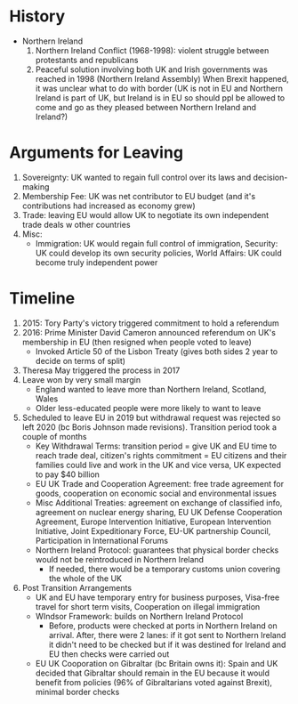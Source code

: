 # History
- Northern Ireland
	1. Northern Ireland Conflict (1968-1998): violent struggle between protestants and republicans
	2. Peaceful solution involving both UK and Irish governments was reached in 1998 (Northern Ireland Assembly)
	When Brexit happened, it was unclear what to do with border (UK is not in EU and Northern Ireland is part of UK, but Ireland is in EU so should ppl be allowed to come and go as they pleased between Northern Ireland and Ireland?)
# Arguments for Leaving
1. Sovereignty: UK wanted to regain full control over its laws and decision-making
2. Membership Fee: UK was net contributor to EU budget (and it's contributions had increased as economy grew)
3. Trade: leaving EU would allow UK to negotiate its own independent trade deals w other countries
4. Misc:
	- Immigration: UK would regain full control of immigration, Security: UK could develop its own security policies, World Affairs: UK could become truly independent power
# Timeline
1. 2015: Tory Party's victory triggered commitment to hold a referendum
2. 2016: Prime Minister David Cameron announced referendum on UK's membership in EU (then resigned when people voted to leave)
	- Invoked Article 50 of the Lisbon Treaty (gives both sides 2 year to decide on terms of split)
3. Theresa May triggered the process in 2017
4. Leave won by very small margin 
	- England wanted to leave more than Northern Ireland, Scotland, Wales
	- Older less-educated people were more likely to want to leave
5. Scheduled to leave EU in 2019 but withdrawal request was rejected so left 2020 (bc Boris Johnson made revisions). Transition period took a couple of months
	- Key Withdrawal Terms: transition period = give UK and EU time to reach trade deal, citizen's rights commitment = EU citizens and their families could live and work in the UK and vice versa, UK expected to pay $40 billion
	- EU UK Trade and Cooperation Agreement: free trade agreement for goods, cooperation on economic social and environmental issues
	- Misc Additional Treaties: agreement on exchange of classified info, agreement on nuclear energy sharing, EU UK Defense Cooperation Agreement, Europe Intervention Initiative, European Intervention Initiative, Joint Expeditionary Force, EU-UK partnership Council, Participation in International Forums
	- Northern Ireland Protocol: guarantees that physical border checks would not be reintroduced in Northern Ireland 
		- If needed, there would be a temporary customs union covering the whole of the UK
6. Post Transition Arrangements
	- UK and EU have temporary entry for business purposes, Visa-free travel for short term visits, Cooperation on illegal immigration
	- WIndsor Framework: builds on Northern Ireland Protocol 
		- Before, products were checked at ports in Northern Ireland on arrival. After, there were 2 lanes: if it got sent to Northern Ireland it didn't need to be checked but if it was destined for Ireland and EU then checks were carried out 
	- EU UK Cooporation on Gibraltar (bc Britain owns it): Spain and UK decided that Gibraltar should remain in the EU because it would benefit from policies (96% of Gibraltarians voted against Brexit), minimal border checks